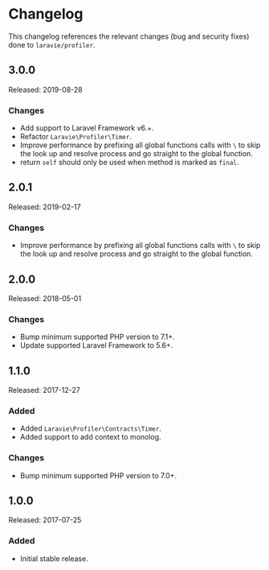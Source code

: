 # Changelog

This changelog references the relevant changes (bug and security fixes) done to `laravie/profiler`.

## 3.0.0

Released: 2019-08-28

### Changes

* Add support to Laravel Framework v6.+.
* Refactor `Laravie\Profiler\Timer`.
* Improve performance by prefixing all global functions calls with `\` to skip the look up and resolve process and go straight to the global function.
* return `self` should only be used when method is marked as `final`.

## 2.0.1

Released: 2019-02-17

### Changes

* Improve performance by prefixing all global functions calls with `\` to skip the look up and resolve process and go straight to the global function.

## 2.0.0

Released: 2018-05-01

### Changes

* Bump minimum supported PHP version to 7.1+.
* Update supported Laravel Framework to 5.6+.

## 1.1.0

Released: 2017-12-27

### Added

* Added `Laravie\Profiler\Contracts\Timer`.
* Added support to add context to monolog.

### Changes

* Bump minimum supported PHP version to 7.0+.

## 1.0.0

Released: 2017-07-25

### Added

* Initial stable release.
